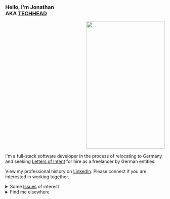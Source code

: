 ### Hello, I'm Jonathan<br>AKA [TECHHEAD](https://techhead.biz)

<img src="https://techhead.biz/leaning_techhead.png" width="248" height="400" align="right">
<img src="https://techhead.biz/Pix.gif" width="300" height="1">

I'm a full-stack software developer in the process of relocating to Germany and seeking [Letters of Intent](https://github.com/techhead/techhead/issues/1) for hire as a freelancer by German entities.

View my professional history on [LinkedIn](https://www.linkedin.com/in/techhead/). Please connect if you are interested in working together.

<details>
  <summary>
    Some <a href="https://github.com/techhead/techhead/issues">Issues</a> of interest
  </summary>

  - [ ] [Secure 3 Letters of Intent for hire by German entities](https://github.com/techhead/techhead/issues/1)
  - [ ] [Setup a Mastodon instance](https://github.com/techhead/techhead/issues/2)
  - [ ] [Play with ActivityPub](https://github.com/techhead/techhead/issues/3)
  - [ ] [Play with Ruby/Rails](https://github.com/techhead/techhead/issues/4)

</details>

<details>
  <summary>Find me elsewhere</summary>

  * DEV: [@techhead](https://dev.to/techhead)
  * LinkedIn: [@techhead](https://www.linkedin.com/in/techhead/)
  * Medium: [@jonathanhawkes](https://medium.com/@jonathanhawkes)
  * Pinterest: [@jonathanhawkes](https://www.pinterest.com/jonathanhawkes/)
  * [Quora](https://www.quora.com/profile/Jonathan-Hawkes)
  * Reddit: [u/jonathanhawkes](https://www.reddit.com/user/jonathanhawkes)
  * [Stack Overflow](https://stackoverflow.com/users/48793/jonathan-hawkes)
  * [Substack](https://substack.com/profile/33660518-jonathan-hawkes)
  * Tumblr: [@jonathanhawkes](https://jonathanhawkes.tumblr.com/)
  * Twitter: [@jonathanhawkes](https://twitter.com/jonathanhawkes)
  * YouTube: [@jonhawkes](https://www.youtube.com/user/jonhawkes)

</details>
<!--
**techhead/techhead** is a ✨ _special_ ✨ repository because its `README.md` (this file) appears on your GitHub profile.

Here are some ideas to get you started:

- 🔭 I’m currently working on ...
- 🌱 I’m currently learning ...
- 👯 I’m looking to collaborate on ...
- 🤔 I’m looking for help with ...
- 💬 Ask me about ...
- 📫 How to reach me: ...
- ⚡ Fun fact: ...
-->
